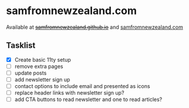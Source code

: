 # samfromnewzealand.com

Available at ~~[samfromnewzealand.github.io](https://samfromnewzealand.github.io)~~ and [samfromnewzealand.com](https://samfromnewzealand.com)



## Tasklist
- [x] Create basic 11ty setup
- [ ] remove extra pages
- [ ] update posts
- [ ] add newsletter sign up
- [ ] contact options to include email and presented as icons
- [ ] replace header links with newsletter sign up?
- [ ] add CTA buttons to read newsletter and one to read articles?